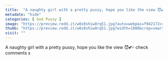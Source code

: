 ```yaml
---
title:  "A naughty girl with a pretty pussy, hope you like the view 😈💕💦 check comments x"
metadate: "hide"
categories: [ God Pussy ]
image: "https://preview.redd.it/w0z8shiw8rq51.jpg?auto=webp&s=f942172c4b8138ba2f184147331d6747703bfa75"
thumb: "https://preview.redd.it/w0z8shiw8rq51.jpg?width=1080&crop=smart&auto=webp&s=8ebee678a0d78f771903501ade39d783f28094ef"
visit: ""
---
```

A naughty girl with a pretty pussy, hope you like the view 😈💕💦 check comments x
